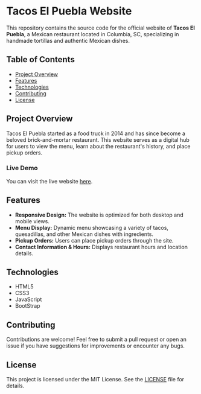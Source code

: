# Tacos El Puebla Website

This repository contains the source code for the official website of **Tacos El Puebla**, a Mexican restaurant located in Columbia, SC, specializing in handmade tortillas and authentic Mexican dishes. 

## Table of Contents
- [Project Overview](#project-overview)
- [Features](#features)
- [Technologies](#technologies)
- [Contributing](#contributing)
- [License](#license)

## Project Overview
Tacos El Puebla started as a food truck in 2014 and has since become a beloved brick-and-mortar restaurant. This website serves as a digital hub for users to view the menu, learn about the restaurant's history, and place pickup orders.

### Live Demo
You can visit the live website [here](https://tacoselpuebla.com).

## Features
- **Responsive Design:** The website is optimized for both desktop and mobile views.
- **Menu Display:** Dynamic menu showcasing a variety of tacos, quesadillas, and other Mexican dishes with ingredients.
- **Pickup Orders:** Users can place pickup orders through the site.
- **Contact Information & Hours:** Displays restaurant hours and location details.

## Technologies
  - HTML5
  - CSS3
  - JavaScript
  - BootStrap


## Contributing
Contributions are welcome! Feel free to submit a pull request or open an issue if you have suggestions for improvements or encounter any bugs.

## License
This project is licensed under the MIT License. See the [LICENSE](./LICENSE) file for details.
